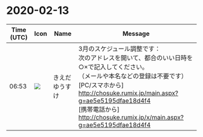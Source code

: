 # 2020-02-13

|Time (UTC)|Icon|Name|Message|
|---|---|---|---|
|06:53|![](https://avatars.slack-edge.com/2019-03-11/571585797168_09840ca518e784c46d3a_72.png)|きえだゆうすけ|3月のスケジュール調整です：<br>次のアドレスを開いて、都合のいい日時を○×で記入してください。<br>（メールや本名などの登録は不要です）<br>[PC/スマホから] <http://chosuke.rumix.jp/main.aspx?g=ae5e5195dfae18d4f4><br>[携帯電話から] <http://chosuke.rumix.jp/x/main.aspx?g=ae5e5195dfae18d4f4>|
